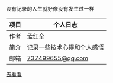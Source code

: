 没有记录的人生就好像没有发生过一样

| 项目 | 个人日志                   |
| ---- | -------------------------- |
| 作者 | 孟红全                     |
| 简介 | 记录一些技术心得和个人感悟 |
| 邮箱 | 737499655@qq.com           |

[去看看](2019-09/day23.md)

